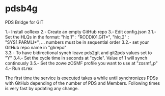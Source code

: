 # pdsb4g
PDS Bridge for GIT

1.- Install ooRexx
2.- Create an empty GitHub repo
3.- Edit config.json
   3.1.- Set the HLQs in the format:
         "hlq.1"   : "RODDI01.GIT*",
         "hlq.2"   : "SYS1.PARMLI*",
         ...
         numbers must be in sequential order
   3.2.- set your GitHub repo name in "ghrepo"  
   3.3.- To have bidirectional synch leave pds2git and git2pds values set to "Y"
   3.4.- Set the cycle time in seconds at "cycle". Value of 1 will synch continously 
   3.5.- Set the zowe zOSMF profile you want to use at "zosmf_p"
4.- Run st.rex 

The first time the service is executed takes a while until synchronizes PDSs with GitHub depending of the number of PDS and Members. Following times is very fast by updating any change. 

